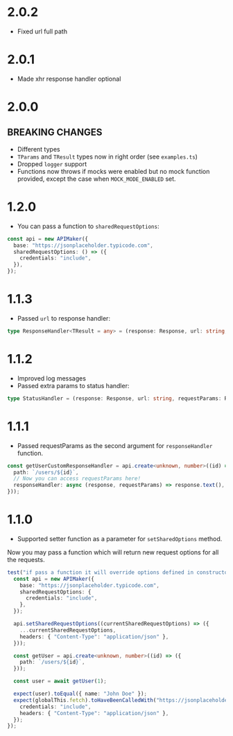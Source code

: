 # 2.0.2

- Fixed url full path

# 2.0.1

- Made xhr response handler optional

# 2.0.0

## BREAKING CHANGES

- Different types
- `TParams` and `TResult` types now in right order (see `examples.ts`)
- Dropped `logger` support
- Functions now throws if mocks were enabled but no mock function provided, except the case when `MOCK_MODE_ENABLED` set.

# 1.2.0

- You can pass a function to `sharedRequestOptions`:

```ts
const api = new APIMaker({
  base: "https://jsonplaceholder.typicode.com",
  sharedRequestOptions: () => ({
    credentials: "include",
  }),
});
```

# 1.1.3

- Passed `url` to response handler:

```ts
type ResponseHandler<TResult = any> = (response: Response, url: string, requestParams: RequestInit) => Promise<TResult>;
```

# 1.1.2

- Improved log messages
- Passed extra params to status handler:

```ts
type StatusHandler = (response: Response, url: string, requestParams: RequestInit) => void;
```

# 1.1.1

- Passed requestParams as the second argument for `responseHandler` function.

```ts
const getUserCustomResponseHandler = api.create<unknown, number>((id) => ({
  path: `/users/${id}`,
  // Now you can access requestParams here!
  responseHandler: async (response, requestParams) => response.text(),
}));
```

# 1.1.0

- Supported setter function as a parameter for `setSharedOptions` method.

Now you may pass a function which will return new request options for all the requests.

```ts
test("if pass a function it will override options defined in constructor", async () => {
  const api = new APIMaker({
    base: "https://jsonplaceholder.typicode.com",
    sharedRequestOptions: {
      credentials: "include",
    },
  });

  api.setSharedRequestOptions((currentSharedRequestOptions) => ({
    ...currentSharedRequestOptions,
    headers: { "Content-Type": "application/json" },
  }));

  const getUser = api.create<unknown, number>((id) => ({
    path: `/users/${id}`,
  }));

  const user = await getUser(1);

  expect(user).toEqual({ name: "John Doe" });
  expect(globalThis.fetch).toHaveBeenCalledWith("https://jsonplaceholder.typicode.com/users/1", {
    credentials: "include",
    headers: { "Content-Type": "application/json" },
  });
});
```
